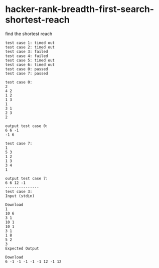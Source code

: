 # hacker-rank-breadth-first-search-shortest-reach
find the shortest reach

```
test case 1: timed out
test case 2: timed out
test case 3: failed
test case 4: failed
test case 5: timed out
test case 6: timed out
test case 0: passed
test case 7: passed

test case 0:
2
4 2
1 2
1 3
1
3 1
2 3
2

output test case 0:
6 6 -1
-1 6

test case 7:
1
5 3
1 2
1 3
3 4
1

output test case 7:
6 6 12 -1
---------------
test case 3:
Input (stdin)

Download
1
10 6
3 1
10 1
10 1
3 1
1 8
5 2
3
Expected Output

Download
6 -1 -1 -1 -1 -1 12 -1 12


```
